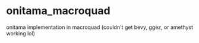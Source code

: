 # onitama_macroquad
onitama implementation in macroquad (couldn't get bevy, ggez, or amethyst working lol)
